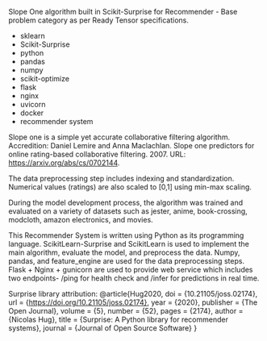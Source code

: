 Slope One algorithm built in Scikit-Surprise for Recommender - Base problem category as per Ready Tensor specifications.

- sklearn
- Scikit-Surprise
- python
- pandas
- numpy
- scikit-optimize
- flask
- nginx
- uvicorn
- docker
- recommender system

Slope one is a simple yet accurate collaborative filtering algorithm.
Accredition:
Daniel Lemire and Anna Maclachlan. Slope one predictors for online rating-based collaborative filtering. 2007. URL: https://arxiv.org/abs/cs/0702144.

The data preprocessing step includes indexing and standardization. Numerical values (ratings) are also scaled to [0,1] using min-max scaling.

During the model development process, the algorithm was trained and evaluated on a variety of datasets such as jester, anime, book-crossing, modcloth, amazon electronics, and movies.

This Recommender System is written using Python as its programming language. ScikitLearn-Surprise and ScikitLearn is used to implement the main algorithm, evaluate the model, and preprocess the data. Numpy, pandas, and feature_engine are used for the data preprocessing steps. Flask + Nginx + gunicorn are used to provide web service which includes two endpoints- /ping for health check and /infer for predictions in real time.

Surprise library attribution:
@article{Hug2020,
doi = {10.21105/joss.02174},
url = {https://doi.org/10.21105/joss.02174},
year = {2020},
publisher = {The Open Journal},
volume = {5},
number = {52},
pages = {2174},
author = {Nicolas Hug},
title = {Surprise: A Python library for recommender systems},
journal = {Journal of Open Source Software}
}
